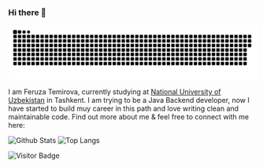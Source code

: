 ### Hi there 👋

<a href="#"><img src="snake.svg"></a>


I am Feruza Temirova, currently studying at [National University of Uzbekistan](https://www.nuu.uz/) in Tashkent. I am trying to be a Java Backend developer, now I have started to build muy career in this path and love writing clean and maintainable code. Find out more about me & feel free to connect with me here:


![Github Stats](https://github-readme-stats.vercel.app/api?username=Feruza2711&count_private=true&show_icons=true&include_all_commits=true&theme=dark)
![Top Langs](https://github-readme-stats.vercel.app/api/top-langs/?username=Feruza2711&hide=TeX&layout=compact&theme=dark)

![Visitor Badge](https://visitor-badge.laobi.icu/badge?page_id=Feruza2711.Feruza2711)
